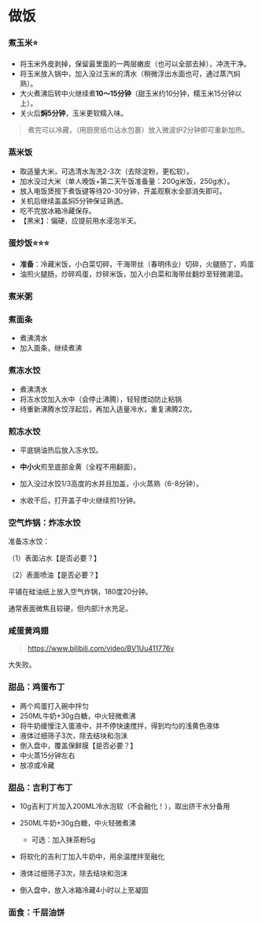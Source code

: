 # 做饭

### 煮玉米⭐

* 将玉米外皮剥掉，保留最里面的一两层嫩皮（也可以全部去掉），冲洗干净。
* 将玉米放入锅中，加入没过玉米的清水（稍微浮出水面也可，通过蒸汽焖熟）。
* 大火煮沸后转中火继续煮**10～15分钟**（甜玉米约10分钟，糯玉米15分钟以上）。
* 关火后**焖5分钟**，玉米更软糯入味。

> 煮完可以冷藏，（用厨房纸巾沾水包裹）放入微波炉2分钟即可重新加热。

### 蒸米饭

* 取适量大米，可选清水淘洗2-3次（去除淀粉，更松软）。
* 加水没过大米（单人晚饭+第二天午饭准备量：200g米饭，250g水）。
* 放入电饭煲按下煮饭键等待20-30分钟，开盖观察水全部消失即可。
* 关机后继续盖盖焖5分钟保证熟透。
* 吃不完放冰箱冷藏保存。
* 【黑米】：偏硬，应提前用水浸泡半天。

### 蛋炒饭⭐⭐⭐

* **准备**：冷藏米饭，小白菜切碎，干海带丝（春明伟业）切碎，火腿肠丁，鸡蛋
* 油煎火腿肠，炒碎鸡蛋，炒碎米饭，加入小白菜和海带丝翻炒至轻微潮湿。

### 煮米粥

### 煮面条

* 煮沸清水
* 加入面条，继续煮沸

### 煮冻水饺

* 煮沸清水
* 将冻水饺加入水中（会停止沸腾），轻轻搅动防止粘锅
* 待重新沸腾水饺浮起后，再加入适量冷水，重复沸腾2次。

### 煎冻水饺

* 平底锅油热后放入冻水饺。

* **中小火**煎至底部金黄（全程不用翻面）。

* 加入没过水饺1/3高度的水并且加盖，小火蒸熟（6-8分钟）。

* 水收干后，打开盖子中火继续煎1分钟。

### 空气炸锅：炸冻水饺

准备冻水饺：

（1）表面沾水【是否必要？】

（2）表面喷油【是否必要？】

平铺在硅油纸上放入空气炸锅，180度20分钟。

通常表面微焦且较硬，但内部汁水充足。



### 咸蛋黄鸡翅

> https://www.bilibili.com/video/BV1Uu411776v

大失败。



### 甜品：鸡蛋布丁

* 两个鸡蛋打入碗中拌匀
* 250ML牛奶+30g白糖，中火轻微煮沸
* 将牛奶缓慢注入蛋液中，并不停快速搅拌，得到均匀的浅黄色液体
* 液体过细筛子3次，除去结块和泡沫
* 倒入盘中，覆盖保鲜膜【是否必要？】
* 中火蒸15分钟左右
* 放凉或冷藏



### 甜品：吉利丁布丁

* 10g吉利丁片加入200ML冷水泡软（不会融化！），取出挤干水分备用

* 250ML牛奶+30g白糖，中火轻微煮沸
  * 可选：加入抹茶粉5g
* 将软化的吉利丁加入牛奶中，用余温搅拌至融化
* 液体过细筛子3次，除去结块和泡沫
* 倒入盘中，放入冰箱冷藏4小时以上至凝固



### 面食：千层油饼
